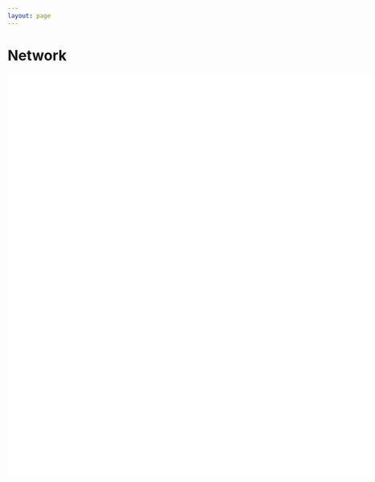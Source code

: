 ```yaml
---
layout: page
---
```


<style>
      .node {
      stroke: #cce0ff;
      fill: #ffc;
      stroke-width: 1.9px;
      }

      .link {
      stroke: #999;
      stroke-opacity: 0.3;
      }

      #chart {
      border: 0px solid #aaa;
      width: 800px;
      height: 800px;
      background-color: #Fff;
      }
</style>

<script src="https://d3js.org/d3.v3.min.js" charset="utf-8"></script>

# Network

<div id="chart">
</div>

<script src="./OPZ_Hepatotoxicity.js"></script>
